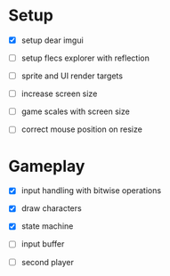 # Setup
- [x] setup dear imgui
- [ ] setup flecs explorer with reflection
- [ ] sprite and UI render targets
- [ ] increase screen size
- [ ] game scales with screen size
- [ ] correct mouse position on resize


# Gameplay
- [x] input handling with bitwise operations
- [x] draw characters
- [x] state machine
- [ ] input buffer
- [ ] second player



